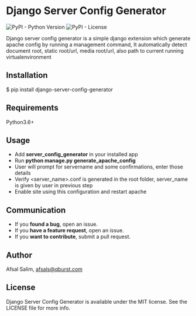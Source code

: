 # Django Server Config Generator
![PyPI - Python Version](https://img.shields.io/pypi/pyversions/django-server-config-generator) ![PyPI - License](https://img.shields.io/pypi/l/django-server-config-generator)

Django server config generator is a simple django extension which generate apache config by running a management command, It automatically detect document root, static root/url, media root/url, also path to current running virtualenvironment

## Installation
$ pip install django-server-config-generator

## Requirements
Python3.6+
## Usage

 - Add **server_config_generator** in your installed app
 - Run **python manage.py generate_apache_config**
 - User will prompt for servername and some confirmations, enter those details
 - Verify <server_name>.conf is generated in the root folder, server_name is given by user in previous step
 - Enable site using this configuration and restart apache
## Communication
- If you **found a bug**, open an issue.
- If you **have a feature request**, open an issue.
- If you **want to contribute**, submit a pull request.

## Author

Afsal Salim, afsals@qburst.com

## License

Django Server Config Generator is available under the MIT license. See the LICENSE file for more info.
